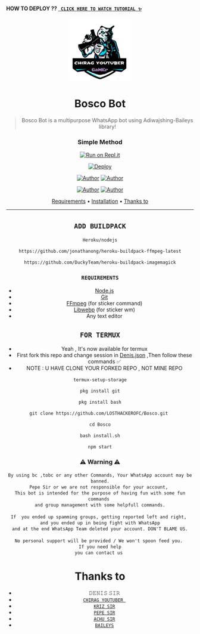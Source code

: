 #### HOW TO DEPLOY ?? [` CLICK HERE TO WATCH TUTORIAL ✨`](https://youtu.be/PUFUJAgMxO0) 



<div align="center">
</p>


<div align="center">
<img src="logo.jpg" alt="CHIRAG YOUTUBER" width="170" />

# Bosco Bot

> Bosco Bot is a multipurpose WhatsApp bot using Adiwajshing-Baileys library!
>
>

  ### Simple Method
  
 
[![Run on Repl.it](https://repl.it/badge/github/quiec/whatsAlfa)](https://replit.com/@pepesir/PEPE-SIR-Qr-code?v=1) 

[![Deploy](https://www.herokucdn.com/deploy/button.svg)](https://heroku.com) 
<p align="center">
 <a href="github.com/LOSTHACKEROFC"><img title="Author" src="https://img.shields.io/badge/Author-Pepe-blue.svg?style=for-the-badge&logo=github" /></a>  <a href="https://Wa.me/+919536476115?text=Hello%20P3P3%20Bro🌝...fen%20boi%20aan😌💝"><img title="Author" src="https://img.shields.io/badge/Owner-Pepe-blue.svg?style=for-the-badge&logo=whatsapp" /></a>
<p align="center">
<a href="https://chat.whatsapp.com/Czdj9bWAcvo75MjRHTUb2F"><img title="Author" src="https://img.shields.io/badge/Watsapp-Group-blue.svg?style=for-the-badge&logo=whatsapp" /></a> <a href="https://youtube.com/c/chiragyoutuber"><img title="Author" src="https://img.shields.io/badge/Youtube-PEPESIR-blue.svg?style=for-the-badge&logo=youtube" /></a>
</p>


<p align="center">
  <a href="https://github.com/LOSTHACKEROFC/Bosco#requirements">Requirements</a> •
  <a href="https://github.com/LOSTHACKEROFC/Bosco#simple method">Installation</a> •
  <a href="https://github.com/LOSTHACKEROFC/Bosco#thanks-to">Thanks to</a>
</p>
</div>


---


## `ADD BUILDPACK`

```
Heroku/nodejs
```
```
https://github.com/jonathanong/heroku-buildpack-ffmpeg-latest
```
```
https://github.com/DuckyTeam/heroku-buildpack-imagemagick
```

### `REQUIREMENTS`
* [Node.js](https://nodejs.org/en/)
* [Git](https://git-scm.com/downloads)
* [FFmpeg](https://github.com/BtbN/FFmpeg-Builds/releases) (for sticker command)
* [Libwebp](https://developers.google.com/speed/webp/download) (for sticker wm)
* Any text editor


## `FOR TERMUX`

* Yeah , It's now available for termux
* First fork this repo and change session in <a href="https://github.coco/LOSTHACKEROFC Bosco/blob/master/Denis.json">Denis.json</a> ,Then follow these commands ✅
* NOTE : U HAVE CLONE YOUR FORKED REPO , NOT MINE REPO





```
termux-setup-storage
```
```
pkg install git
```
```
pkg install bash
```
```
git clone https://github.com/LOSTHACKEROFC/Bosco.git 
```
```
cd Bosco
```
```
bash install.sh
```
```
npm start
```



### ⚠ Warning ⚠

```
By using bc ,tobc or any other Commands, Your WhatsApp account may be banned.
Pepe Sir or we are not responsible for your account, 
This bot is intended for the purpose of having fun with some fun commands 
and group management with some helpfull commands.

If  you ended up spamming groups, getting reported left and right, 
and you ended up in being fight with WhatsApp
and at the end WhatsApp Team deleted your account. DON'T BLAME US.

No personal support will be provided / We won't spoon feed you. 
If you need help
you can contact us 
```

# Thanks to
* 𝙳𝙴𝙽𝙸𝚂 𝚂𝙸𝚁
* [`CHIRAG YOUTUBER `](https://github.com/LOSTHACKEROFC)
* [`𝙺𝚁𝙸𝚉 𝚂𝙸𝚁`](https://github.com/KANNANSIR)
* [`𝙿𝙴𝙿𝙴 𝚂𝙸𝚁`](https://github.com/pepesir)
* [`𝙰𝙲𝙷𝚄 𝚂𝙸𝚁`](https://github.com/ACHUSIR8)
* [`𝙱𝙰𝙸𝙻𝙴𝚈𝚂`](https://github.com/adiwajshing/Baileys)



